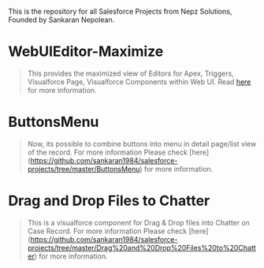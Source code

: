 This is the repository for all Salesforce Projects from Nepz Solutions, Founded by Sankaran Nepolean.

# WebUIEditor-Maximize
  > This provides the maximized view of Editors for Apex, Triggers, Visualforce Page, Visualforce Components within Web UI. Read [here](https://github.com/sankaran1984/salesforce-projects/tree/master/WebUIEditor-Maximize) for more information. 
  
# ButtonsMenu
  > Now, its possible to combine buttons into menu in detail page/list view of the record. For more information Please check [here] (https://github.com/sankaran1984/salesforce-projects/tree/master/ButtonsMenu) for more information.
  
# Drag and Drop Files to Chatter
  > This is a visualforce component for Drag & Drop files into Chatter on Case Record. For more information Please check [here] (https://github.com/sankaran1984/salesforce-projects/tree/master/Drag%20and%20Drop%20Files%20to%20Chatter) for more information.
